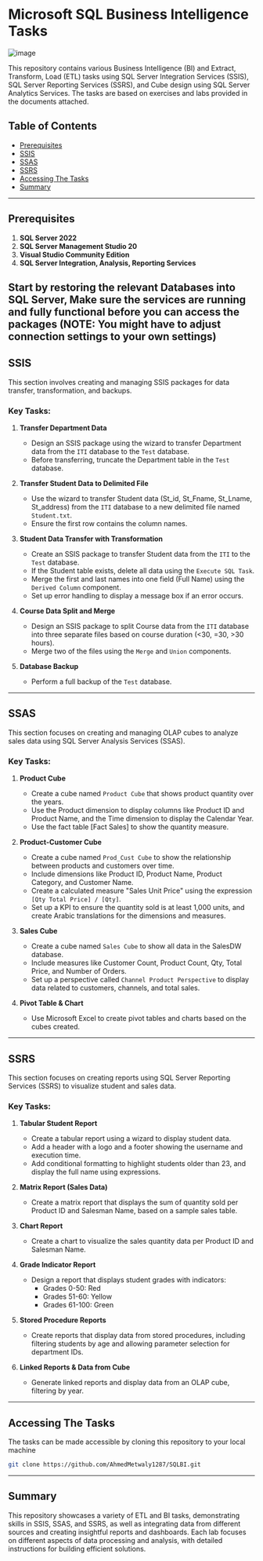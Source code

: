# Microsoft SQL Business Intelligence Tasks

![image](https://github.com/user-attachments/assets/f30c1852-4121-4a13-bcef-ff2dd39f583f)

This repository contains various Business Intelligence (BI) and Extract, Transform, Load (ETL) tasks using SQL Server Integration Services (SSIS), SQL Server Reporting Services (SSRS), and Cube design using SQL Server Analytics Services. The tasks are based on exercises and labs provided in the documents attached.

## Table of Contents

- [Prerequisites](#prerequisites)
- [SSIS](#ssis)
- [SSAS](#ssas)
- [SSRS](#ssrs)
- [Accessing The Tasks](#accessing-the-tasks)
- [Summary](#summary)
---
## Prerequisites
1. **SQL Server 2022**
2. **SQL Server Management Studio 20**
3. **Visual Studio Community Edition**
4. **SQL Server Integration, Analysis, Reporting Services**

Start by restoring the relevant Databases into SQL Server, Make sure the services are running and fully functional before you can access the packages (NOTE: You might have to adjust connection settings to your own settings)
---
## SSIS

This section involves creating and managing SSIS packages for data transfer, transformation, and backups.

### Key Tasks:
1. **Transfer Department Data**  
   - Design an SSIS package using the wizard to transfer Department data from the `ITI` database to the `Test` database.
   - Before transferring, truncate the Department table in the `Test` database.

2. **Transfer Student Data to Delimited File**  
   - Use the wizard to transfer Student data (St_id, St_Fname, St_Lname, St_address) from the `ITI` database to a new delimited file named `Student.txt`.
   - Ensure the first row contains the column names.

3. **Student Data Transfer with Transformation**  
   - Create an SSIS package to transfer Student data from the `ITI` to the `Test` database.
   - If the Student table exists, delete all data using the `Execute SQL Task`.
   - Merge the first and last names into one field (Full Name) using the `Derived Column` component.
   - Set up error handling to display a message box if an error occurs.

4. **Course Data Split and Merge**  
   - Design an SSIS package to split Course data from the `ITI` database into three separate files based on course duration (<30, =30, >30 hours).
   - Merge two of the files using the `Merge` and `Union` components.
   
5. **Database Backup**  
   - Perform a full backup of the `Test` database.

---

## SSAS

This section focuses on creating and managing OLAP cubes to analyze sales data using SQL Server Analysis Services (SSAS).

### Key Tasks:
1. **Product Cube**  
   - Create a cube named `Product Cube` that shows product quantity over the years.
   - Use the Product dimension to display columns like Product ID and Product Name, and the Time dimension to display the Calendar Year.
   - Use the fact table [Fact Sales] to show the quantity measure.

2. **Product-Customer Cube**  
   - Create a cube named `Prod_Cust Cube` to show the relationship between products and customers over time.
   - Include dimensions like Product ID, Product Name, Product Category, and Customer Name.
   - Create a calculated measure "Sales Unit Price" using the expression `[Qty Total Price] / [Qty]`.
   - Set up a KPI to ensure the quantity sold is at least 1,000 units, and create Arabic translations for the dimensions and measures.

3. **Sales Cube**  
   - Create a cube named `Sales Cube` to show all data in the SalesDW database.
   - Include measures like Customer Count, Product Count, Qty, Total Price, and Number of Orders.
   - Set up a perspective called `Channel Product Perspective` to display data related to customers, channels, and total sales.

4. **Pivot Table & Chart**  
   - Use Microsoft Excel to create pivot tables and charts based on the cubes created.

---

## SSRS

This section focuses on creating reports using SQL Server Reporting Services (SSRS) to visualize student and sales data.

### Key Tasks:
1. **Tabular Student Report**  
   - Create a tabular report using a wizard to display student data.
   - Add a header with a logo and a footer showing the username and execution time.
   - Add conditional formatting to highlight students older than 23, and display the full name using expressions.

2. **Matrix Report (Sales Data)**  
   - Create a matrix report that displays the sum of quantity sold per Product ID and Salesman Name, based on a sample sales table.

3. **Chart Report**  
   - Create a chart to visualize the sales quantity data per Product ID and Salesman Name.

4. **Grade Indicator Report**  
   - Design a report that displays student grades with indicators:
     - Grades 0-50: Red
     - Grades 51-60: Yellow
     - Grades 61-100: Green

5. **Stored Procedure Reports**  
   - Create reports that display data from stored procedures, including filtering students by age and allowing parameter selection for department IDs.

6. **Linked Reports & Data from Cube**  
   - Generate linked reports and display data from an OLAP cube, filtering by year.
   
---
## Accessing The Tasks
The tasks can be made accessible by cloning this repository to your local machine
```bash
git clone https://github.com/AhmedMetwaly1287/SQLBI.git
```
---

## Summary

This repository showcases a variety of ETL and BI tasks, demonstrating skills in SSIS, SSAS, and SSRS, as well as integrating data from different sources and creating insightful reports and dashboards. 
Each lab focuses on different aspects of data processing and analysis, with detailed instructions for building efficient solutions.
